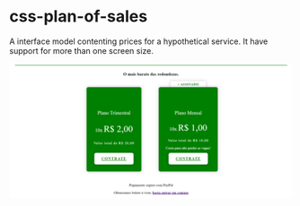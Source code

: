 # css-plan-of-sales
A interface model contenting prices for a hypothetical service. It have support for more than one screen size.

![interface com planos para venda](https://github.com/fossegui/css-plan-of-sales/blob/main/interface%20para%20planos%20de%20venda/interface.png)
